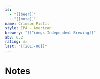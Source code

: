 ```yaml
---
is:
  - "[[beer]]"
  - "[[note]]"
name: Crimson Pistil
style: IPA - American
brewery: "[[Tröegs Independent Brewing]]"
abv: 6.2
rating: 👍
last: "[[2017-06]]"
---
```

# Notes

